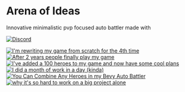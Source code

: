 
# Arena of Ideas

Innovative minimalistic pvp focused auto battler made with 


[![Discord](https://img.shields.io/discord/1034174161679044660.svg?label=&logo=discord&logoColor=ffffff&color=7389D8&labelColor=6A7EC1)](https://discord.gg/AdjyRQKP)

<!-- BEGIN YOUTUBE-CARDS -->
[![I'm rewriting my game from scratch for the 4th time](https://ytcards.demolab.com/?id=1CDrhwIvrmM&title=I%27m+rewriting+my+game+from+scratch+for+the+4th+time&lang=en&timestamp=1717189721&background_color=%230d1117&title_color=%23ffffff&stats_color=%23dedede&max_title_lines=1&width=250&border_radius=5 "I'm rewriting my game from scratch for the 4th time")](https://www.youtube.com/watch?v=1CDrhwIvrmM)
[![After 2 years people finally play my game](https://ytcards.demolab.com/?id=pCu7TMp60Fo&title=After+2+years+people+finally+play+my+game&lang=en&timestamp=1715806241&background_color=%230d1117&title_color=%23ffffff&stats_color=%23dedede&max_title_lines=1&width=250&border_radius=5 "After 2 years people finally play my game")](https://www.youtube.com/watch?v=pCu7TMp60Fo)
[![I've added a 100 heroes to my game and now have some cool plans](https://ytcards.demolab.com/?id=TST5eaDk4Bs&title=I%27ve+added+a+100+heroes+to+my+game+and+now+have+some+cool+plans&lang=en&timestamp=1714156917&background_color=%230d1117&title_color=%23ffffff&stats_color=%23dedede&max_title_lines=1&width=250&border_radius=5 "I've added a 100 heroes to my game and now have some cool plans")](https://www.youtube.com/watch?v=TST5eaDk4Bs)
[![I did a month of work in a day (kinda)](https://ytcards.demolab.com/?id=_aBGy4pqYcs&title=I+did+a+month+of+work+in+a+day+%28kinda%29&lang=en&timestamp=1712694612&background_color=%230d1117&title_color=%23ffffff&stats_color=%23dedede&max_title_lines=1&width=250&border_radius=5 "I did a month of work in a day (kinda)")](https://www.youtube.com/watch?v=_aBGy4pqYcs)
[![You Can Combine Any Heroes in my Bevy Auto Battler](https://ytcards.demolab.com/?id=CPlKAYGcU74&title=You+Can+Combine+Any+Heroes+in+my+Bevy+Auto+Battler&lang=en&timestamp=1711147727&background_color=%230d1117&title_color=%23ffffff&stats_color=%23dedede&max_title_lines=1&width=250&border_radius=5 "You Can Combine Any Heroes in my Bevy Auto Battler")](https://www.youtube.com/watch?v=CPlKAYGcU74)
[![why it's so hard to work on a big project alone](https://ytcards.demolab.com/?id=Vi5mvZ1Cz7k&title=why+it%27s+so+hard+to+work+on+a+big+project+alone&lang=en&timestamp=1704992583&background_color=%230d1117&title_color=%23ffffff&stats_color=%23dedede&max_title_lines=1&width=250&border_radius=5 "why it's so hard to work on a big project alone")](https://www.youtube.com/watch?v=Vi5mvZ1Cz7k)
<!-- END YOUTUBE-CARDS -->
